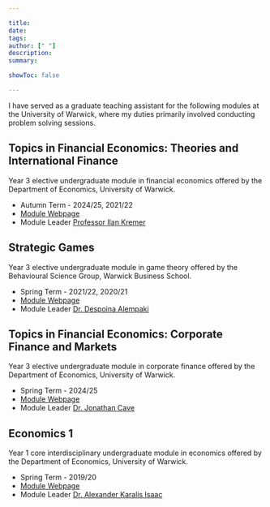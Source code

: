 ```yaml
---

title: 
date: 
tags: 
author: [" "]
description: 
summary: 

showToc: false

---
```


I have served as a graduate teaching assistant for the following modules at the University of Warwick, where my duties primarily involved conducting problem solving sessions.

## Topics in Financial Economics: Theories and International Finance

Year 3 elective undergraduate module in financial economics offered by the Department of Economics, University of Warwick.

+ Autumn Term - 2024/25, 2021/22
+ [Module Webpage](https://warwick.ac.uk/fac/soc/economics/current/modules/ec333/)
+ Module Leader [Professor Ilan Kremer](https://warwick.ac.uk/fac/soc/economics/staff/ikremer)

## Strategic Games

Year 3 elective undergraduate module in game theory offered by the Behavioural Science Group, Warwick Business School.

+ Spring Term - 2021/22, 2020/21
+ [Module Webpage](https://courses-dev.warwick.ac.uk/modules/2023/IB3H9-15)
+ Module Leader [Dr. Despoina Alempaki](https://www.wbs.ac.uk/about/person/despoina-alempaki/)

## Topics in Financial Economics: Corporate Finance and Markets

Year 3 elective undergraduate module in corporate finance offered by the Department of Economics, University of Warwick.

+ Spring Term - 2024/25
+ [Module Webpage](https://warwick.ac.uk/fac/soc/economics/current/modules/ec334/)
+ Module Leader [Dr. Jonathan Cave](https://warwick.ac.uk/fac/soc/economics/staff/jakcave)

## Economics 1

Year 1 core interdisciplinary undergraduate module in economics offered by the Department of Economics, University of Warwick.

+ Spring Term - 2019/20
+ [Module Webpage](https://warwick.ac.uk/fac/soc/economics/current/modules/ec107/)
+ Module Leader [Dr. Alexander Karalis Isaac](https://warwick.ac.uk/fac/soc/economics/staff/akaralisisaac/)
